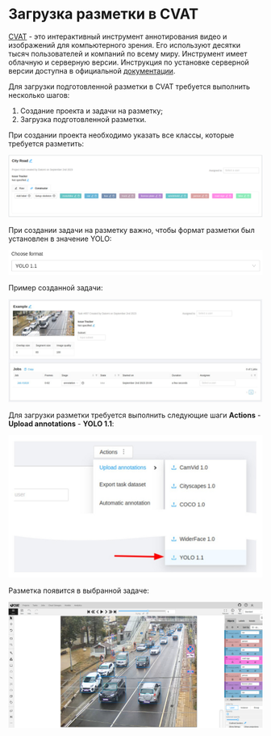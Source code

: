 # Загрузка разметки в CVAT

[CVAT](https://github.com/opencv/cvat) - это интерактивный инструмент аннотирования видео и изображений для компьютерного зрения. 
Его используют десятки тысяч пользователей и компаний по всему миру. 
Инструмент имеет облачную и серверную версии. Инструкция по установке серверной версии доступна в официальной [документации](https://opencv.github.io/cvat/docs/administration/basics/installation/).

Для загрузки подготовленной разметки в CVAT требуется выполнить несколько шагов:
1. Создание проекта и задачи на разметку;
2. Загрузка подготовленной разметки.

При создании проекта необходимо указать все классы, которые требуется разметить:

![project.png](project.png)

При создании задачи на разметку важно, чтобы формат разметки был установлен в значение YOLO:

![dataset_format.png](dataset_format.png)

Пример созданной задачи:

![task.jpg](task.jpg)

Для загрузки разметки требуется выполнить следующие шаги **Actions** - **Upload annotations** - **YOLO 1.1**:

![annotations_upload.jpg](annotations_upload.jpg)

Разметка появится в выбранной задаче:

![CVAT.png](CVAT.png)
